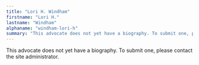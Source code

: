 ```yaml
---
title: "Lori H. Windham"
firstname: "Lori H."
lastname: "Windham"
alphaname: "windham-lori-h"
summary: "This advocate does not yet have a biography. To submit one, please contact the site administrator."
---
```

This advocate does not yet have a biography. To submit one, please contact the site administrator.

